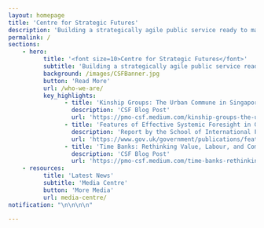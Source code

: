 ```yaml
---
layout: homepage
title: 'Centre for Strategic Futures'
description: 'Building a strategically agile public service ready to manage a complex and fast-changing environment'
permalink: /
sections:
    - hero:
          title: '<font size=10>Centre for Strategic Futures</font>'
          subtitle: 'Building a strategically agile public service ready to manage a complex and fast-changing environment'
          background: /images/CSFBanner.jpg
          button: 'Read More'
          url: /who-we-are/
          key_highlights:
                - title: 'Kinship Groups: The Urban Commune in Singapore?'
                  description: 'CSF Blog Post'
                  url: 'https://pmo-csf.medium.com/kinship-groups-the-urban-commune-in-singapore-7fb39160a9b1'
                - title: 'Features of Effective Systemic Foresight in Governments Globally'
                  description: 'Report by the School of International Futures'
                  url: 'https://www.gov.uk/government/publications/features-of-effective-systemic-foresight-in-governments-globally'
                - title: 'Time Banks: Rethinking Value, Labour, and Community'
                  description: 'CSF Blog Post'
                  url: 'https://pmo-csf.medium.com/time-banks-rethinking-value-labour-and-community-c406ef24a68a'
    - resources:
          title: 'Latest News'
          subtitle: 'Media Centre'
          button: 'More Media'
          url: media-centre/
notification: "\n\n\n\n"

---
```


